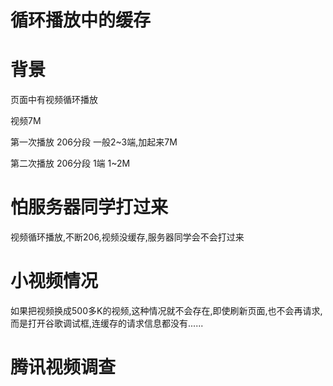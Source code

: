 # 循环播放中的缓存

# 背景

页面中有视频循环播放

视频7M

第一次播放 206分段 一般2~3端,加起来7M

第二次播放 206分段 1端 1~2M

# 怕服务器同学打过来

视频循环播放,不断206,视频没缓存,服务器同学会不会打过来

# 小视频情况

如果把视频换成500多K的视频,这种情况就不会存在,即使刷新页面,也不会再请求,而是打开谷歌调试框,连缓存的请求信息都没有......

# 腾讯视频调查

